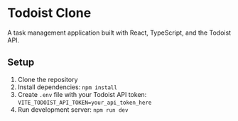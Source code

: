 # Todoist Clone

A task management application built with React, TypeScript, and the Todoist API.

## Setup
1. Clone the repository
2. Install dependencies: `npm install`
3. Create `.env` file with your Todoist API token:   ```
   VITE_TODOIST_API_TOKEN=your_api_token_here   ```
4. Run development server: `npm run dev`

